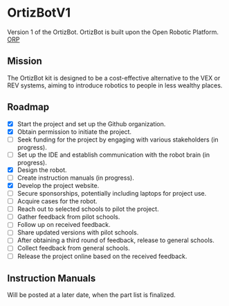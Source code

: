 # OrtizBotV1

Version 1 of the OrtizBot. OrtizBot is built upon the Open Robotic Platform. [ORP](https://openroboticplatform.com/)

## Mission

The OrtizBot kit is designed to be a cost-effective alternative to the VEX or REV systems, aiming to introduce robotics to people in less wealthy places.

## Roadmap

- [x] Start the project and set up the Github organization.
- [x] Obtain permission to initiate the project.
- [ ] Seek funding for the project by engaging with various stakeholders (in progress).
- [ ] Set up the IDE and establish communication with the robot brain (in progress).
- [X] Design the robot.
- [ ] Create instruction manuals (in progress).
- [X] Develop the project website.
- [ ] Secure sponsorships, potentially including laptops for project use.
- [ ] Acquire cases for the robot.
- [ ] Reach out to selected schools to pilot the project.
- [ ] Gather feedback from pilot schools.
- [ ] Follow up on received feedback.
- [ ] Share updated versions with pilot schools.
- [ ] After obtaining a third round of feedback, release to general schools.
- [ ] Collect feedback from general schools.
- [ ] Release the project online based on the received feedback.

## Instruction Manuals 
Will be posted at a later date, when the part list is finalized.
